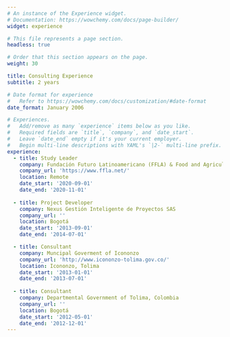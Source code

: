 ```yaml
---
# An instance of the Experience widget.
# Documentation: https://wowchemy.com/docs/page-builder/
widget: experience

# This file represents a page section.
headless: true

# Order that this section appears on the page.
weight: 30

title: Consulting Experience
subtitle: 2 years

# Date format for experience
#   Refer to https://wowchemy.com/docs/customization/#date-format
date_format: January 2006

# Experiences.
#   Add/remove as many `experience` items below as you like.
#   Required fields are `title`, `company`, and `date_start`.
#   Leave `date_end` empty if it's your current employer.
#   Begin multi-line descriptions with YAML's `|2-` multi-line prefix.
experience:
  - title: Study Leader
    company: Fundación Futuro Latinoamericano (FFLA) & Food and Agriculture Organization (FAO)
    company_url: 'https://www.ffla.net/'
    location: Remote
    date_start: '2020-09-01'
    date_end: '2020-11-01'
    
  - title: Project Developer
    company: Nexus Gestión Inteligente de Proyectos SAS
    company_url: ''
    location: Bogotá
    date_start: '2013-09-01'
    date_end: '2014-07-01'

  - title: Consultant
    company: Muncipal Goverment of Icononzo
    company_url: 'http://www.icononzo-tolima.gov.co/'
    location: Icononzo, Tolima
    date_start: '2013-01-01'
    date_end: '2013-07-01'
    
  - title: Consultant
    company: Departmental Government of Tolima, Colombia
    company_url: ''
    location: Bogotá
    date_start: '2012-05-01'
    date_end: '2012-12-01'
---
```


